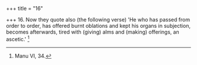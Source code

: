 +++
title = "16"

+++
16. Now they quote also (the following verse) 'He who has passed from order to order, has offered burnt oblations and kept his organs in subjection, becomes afterwards, tired with (giving) alms and (making) offerings, an ascetic.' [^8] 


[^8]:  Manu VI, 34.
